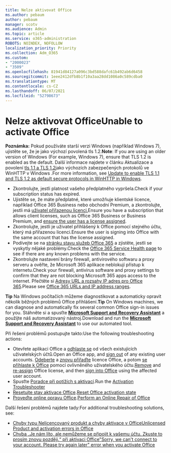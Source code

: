 ```yaml
---
title: Nelze aktivovat Office
ms.author: pebaum
author: pebaum
manager: scotv
ms.audience: Admin
ms.topic: article
ms.service: o365-administration
ROBOTS: NOINDEX, NOFOLLOW
localization_priority: Priority
ms.collection: Adm_O365
ms.custom:
- "2000023"
- "3509"
ms.openlocfilehash: 81941d84127a096c3bd588dafc61b492ab6d6458
ms.sourcegitcommit: 1eee2412dfb8b1f10a3aa28dd1086a0c589cdba0
ms.translationtype: MT
ms.contentlocale: cs-CZ
ms.lasthandoff: 06/07/2021
ms.locfileid: "52798673"
---
```

# <a name="unable-to-activate-office"></a><span data-ttu-id="81427-102">Nelze aktivovat Office</span><span class="sxs-lookup"><span data-stu-id="81427-102">Unable to activate Office</span></span>

<span data-ttu-id="81427-103">**Poznámka:** Pokud používáte starší verzi Windows (například Windows 7), ujistěte se, že je jako výchozí povolená tls 1.2.</span><span class="sxs-lookup"><span data-stu-id="81427-103">**Note**: If you are using an older version of Windows (For example, Windows 7), ensure that TLS 1.2 is enabled as the default.</span></span> <span data-ttu-id="81427-104">Další informace najdete v článku Aktualizace a povolení [tls 1.1 a TLS 1.2](https://support.microsoft.com/topic/update-to-enable-tls-1-1-and-tls-1-2-as-default-secure-protocols-in-winhttp-in-windows-c4bd73d2-31d7-761e-0178-11268bb10392)jako výchozích zabezpečených protokolů ve WinHTTP v Windows .</span><span class="sxs-lookup"><span data-stu-id="81427-104">For more information, see [Update to enable TLS 1.1 and TLS 1.2 as default secure protocols in WinHTTP in Windows](https://support.microsoft.com/topic/update-to-enable-tls-1-1-and-tls-1-2-as-default-secure-protocols-in-winhttp-in-windows-c4bd73d2-31d7-761e-0178-11268bb10392).</span></span>

- <span data-ttu-id="81427-105">Zkontrolujte, jestli platnost vašeho předplatného vypršela.</span><span class="sxs-lookup"><span data-stu-id="81427-105">Check if your subscription status has expired.</span></span>
- <span data-ttu-id="81427-106">Ujistěte se, že máte předplatné, které umožňuje klientské licence, například Office 365 Business nebo obchodní Premium, a zkontrolujte, jestli má [uživatel přiřazenou licenci.](/microsoft-365/admin/manage/assign-licenses-to-users)</span><span class="sxs-lookup"><span data-stu-id="81427-106">Ensure you have a subscription that allows client licenses, such as Office 365 Business or Business Premium, and [ensure the user has a license assigned](/microsoft-365/admin/manage/assign-licenses-to-users).</span></span>
- <span data-ttu-id="81427-107">Zkontrolujte, jestli je uživatel přihlášený k Office pomocí stejného účtu, který má přiřazenou licenci.</span><span class="sxs-lookup"><span data-stu-id="81427-107">Ensure the user is signing into Office with the same account that has the license assigned.</span></span>
- <span data-ttu-id="81427-108">Podívejte se na [stránku stavu služeb Office 365](/office365/enterprise/view-service-health) a zjistěte, jestli se vyskytly nějaké problémy.</span><span class="sxs-lookup"><span data-stu-id="81427-108">Check the [Office 365 Service Health page](/office365/enterprise/view-service-health) to see if there are any known problems with the service.</span></span>
- <span data-ttu-id="81427-109">Zkontrolujte nastavení brány firewall, antivirového softwaru a proxy serveru a ověřte, že Microsoft 365 aplikace neblokují přístup k internetu.</span><span class="sxs-lookup"><span data-stu-id="81427-109">Check your firewall, antivirus software and proxy settings to confirm that they are not blocking Microsoft 365 apps access to the internet.</span></span> <span data-ttu-id="81427-110">Přečtěte si [Adresy URL a rozsahy IP adres pro Office 365](/office365/enterprise/urls-and-ip-address-ranges "Rozsahy adres IP a URL Office 365.").</span><span class="sxs-lookup"><span data-stu-id="81427-110">Please see [Office 365 URLs and IP address ranges](/office365/enterprise/urls-and-ip-address-ranges "Office 365 URLs and IP address ranges").</span></span>

<span data-ttu-id="81427-111">**Tip** Na Windows počítačích můžeme diagnostikovat a automaticky opravit několik běžných problémů Office přihlášení.</span><span class="sxs-lookup"><span data-stu-id="81427-111">**Tip** On Windows machines, we can diagnose and automatically fix several common Office sign-in issues for you.</span></span> <span data-ttu-id="81427-112">Stáhněte si a spusťte **[Microsoft Support and Recovery Assistant](https://aka.ms/SaRA-OfficeSignInScenario)** a použijte náš automatizovaný nástroj.</span><span class="sxs-lookup"><span data-stu-id="81427-112">Download and run the  **[Microsoft Support and Recovery Assistant](https://aka.ms/SaRA-OfficeSignInScenario)** to use our automated tool.</span></span>

<span data-ttu-id="81427-113">Při řešení problémů postupujte takto:</span><span class="sxs-lookup"><span data-stu-id="81427-113">Use the following troubleshooting actions:</span></span>

- <span data-ttu-id="81427-114">Otevřete aplikaci Office a [odhlaste se](https://support.office.com/article/5a20dc11-47e9-4b6f-945d-478cb6d92071) od všech existujících uživatelských účtů.</span><span class="sxs-lookup"><span data-stu-id="81427-114">Open an Office app, and [sign out](https://support.office.com/article/5a20dc11-47e9-4b6f-945d-478cb6d92071) of any existing user accounts.</span></span> <span data-ttu-id="81427-115">[Odeberte](/microsoft-365/admin/manage/remove-licenses-from-users) a [znovu přiřaďte](/microsoft-365/admin/manage/assign-licenses-to-users) licence Office, a potom [se přihlaste k Office](https://support.office.com/article/628ea040-f265-49de-b986-be09c3ebf8a9) pomocí ovlivněného uživatelského účtu.</span><span class="sxs-lookup"><span data-stu-id="81427-115">[Remove](/microsoft-365/admin/manage/remove-licenses-from-users) and [re-assign](/microsoft-365/admin/manage/assign-licenses-to-users) Office license, and then [sign into Office](https://support.office.com/article/628ea040-f265-49de-b986-be09c3ebf8a9) using the affected user account.</span></span>
- <span data-ttu-id="81427-116">Spusťte [Poradce při potížích s aktivací](https://aka.ms/SARA-OfficeActivation-Alchemy).</span><span class="sxs-lookup"><span data-stu-id="81427-116">Run the [Activation Troubleshooter](https://aka.ms/SARA-OfficeActivation-Alchemy)</span></span>
- <span data-ttu-id="81427-117">[Resetujte stav aktivace Office](/office365/troubleshoot/activation/reset-office-365-proplus-activation-state "Obnovení Office stavu aktivace").</span><span class="sxs-lookup"><span data-stu-id="81427-117">[Reset Office activation state](/office365/troubleshoot/activation/reset-office-365-proplus-activation-state "Reset Office activation state")</span></span>
- <span data-ttu-id="81427-118">[Proveďte online opravu Office](https://support.office.com/Article/7821d4b6-7c1d-4205-aa0e-a6b40c5bb88b?wt.mc_id=Alchemy_ClientDIA).</span><span class="sxs-lookup"><span data-stu-id="81427-118">[Perform an Online Repair of Office](https://support.office.com/Article/7821d4b6-7c1d-4205-aa0e-a6b40c5bb88b?wt.mc_id=Alchemy_ClientDIA)</span></span>

<span data-ttu-id="81427-119">Další řešení problémů najdete tady:</span><span class="sxs-lookup"><span data-stu-id="81427-119">For additional troubleshooting solutions, see:</span></span>  

- [<span data-ttu-id="81427-120">Chyby typu Nelicencovaný produkt a chyby aktivace v Office</span><span class="sxs-lookup"><span data-stu-id="81427-120">Unlicensed Product and activation errors in Office</span></span>](https://support.office.com/Article/0d23d3c0-c19c-4b2f-9845-5344fedc4380?wt.mc_id=Alchemy_ClientDIA)
- [<span data-ttu-id="81427-121">Chyba „Je nám líto, ale nemůžeme se připojit k vašemu účtu. Zkuste to prosím znovu později.“ při aktivaci Office</span><span class="sxs-lookup"><span data-stu-id="81427-121">"Sorry, we can't connect to your account. Please try again later" error when you activate Office</span></span>](/office/troubleshoot/activation-installation/issue-when-activate-office-from-office-365)